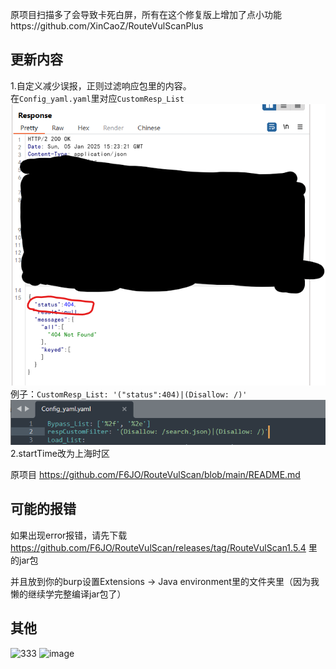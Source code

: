 原项目扫描多了会导致卡死白屏，所有在这个修复版上增加了点小功能https://github.com/XinCaoZ/RouteVulScanPlus
## 更新内容
1.自定义减少误报，正则过滤响应包里的内容。  
    在`Config_yaml.yaml`里对应`CustomResp_List`  
![222](https://raw.githubusercontent.com/d1sbb/RouteVulScanPlus/refs/heads/master/img/222.png)  
    例子：`CustomResp_List: '("status":404)|(Disallow: /)'`
![111](https://raw.githubusercontent.com/d1sbb/RouteVulScanPlus/refs/heads/master/img/111.png)  
2.startTime改为上海时区  

原项目
https://github.com/F6JO/RouteVulScan/blob/main/README.md
## 可能的报错
如果出现error报错，请先下载 https://github.com/F6JO/RouteVulScan/releases/tag/RouteVulScan1.5.4 里的jar包

并且放到你的burp设置Extensions -> Java environment里的文件夹里（因为我懒的继续学完整编译jar包了）
## 其他
![333](https://github.com/F6JO/RouteVulScan/blob/main/img/remove.jpg)
<img width="1323" alt="image" src="https://github.com/user-attachments/assets/6d3350f1-f94c-4b98-89ce-d8638360c12b">
